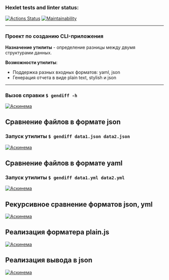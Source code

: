 ### Hexlet tests and linter status:
[![Actions Status](https://github.com/gloomysergei/frontend-project-lvl2/workflows/hexlet-check/badge.svg)](https://github.com/gloomysergei/frontend-project-lvl2/actions)
[![Maintainability](https://api.codeclimate.com/v1/badges/a99a88d28ad37a79dbf6/maintainability)](https://codeclimate.com/github/codeclimate/codeclimate/maintainability)
***
### Проект по созданию CLI-приложения
**Назначение утилиты** - определение разницы между двумя структурами данных.

**Возможности утилиты**:

- Поддержка разных входных форматов: yaml, json
- Генерация отчета в виде plain text, stylish и json
***
### Вызов справки `$ gendiff -h`
[![Аскинема]( https://asciinema.org/a/Nxi1NYX4ktwfxB0twopW92MP7.svg)]( https://asciinema.org/a/Nxi1NYX4ktwfxB0twopW92MP7)

## Сравнение файлов в формате json
### Запуск утилиты `$ gendiff data1.json data2.json`
[![Аскинема]( https://asciinema.org/a/McQ0d9La59a5yh5JwGQjkIpvZ.svg)](https://asciinema.org/a/McQ0d9La59a5yh5JwGQjkIpvZ)

## Сравнение файлов в формате yaml
### Запуск утилиты `$ gendiff data1.yml data2.yml`
[![Аскинема](https://asciinema.org/a/Z8wpbzKHYlrPdfvEuhQyagCCU.svg)](https://asciinema.org/a/Z8wpbzKHYlrPdfvEuhQyagCCU)

## Рекурсивное сравнение форматов json, yml
[![Аскинема](https://asciinema.org/a/xA59tfcf1dG1nLMXomkidVR1q.svg)](https://asciinema.org/a/xA59tfcf1dG1nLMXomkidVR1q)

## Реализация форматера plain.js
[![Аскинема](https://asciinema.org/a/EI0H02xqv71ZCOMe6UkZTSPmM.svg)](https://asciinema.org/a/EI0H02xqv71ZCOMe6UkZTSPmM)

## Реализация вывода в json
[![Аскинема]( https://asciinema.org/a/5DGh82ibudvsNAsSDfkFLZFuJ.svg)]( https://asciinema.org/a/5DGh82ibudvsNAsSDfkFLZFuJ)


